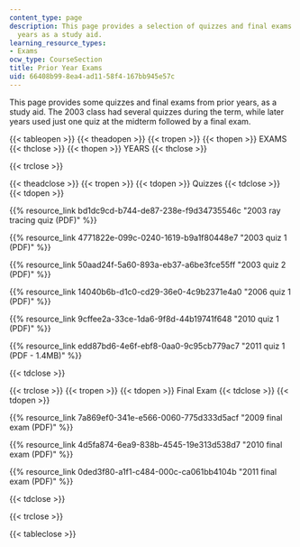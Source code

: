 ```yaml
---
content_type: page
description: This page provides a selection of quizzes and final exams from prior
  years as a study aid.
learning_resource_types:
- Exams
ocw_type: CourseSection
title: Prior Year Exams
uid: 66408b99-8ea4-ad11-58f4-167bb945e57c
---
```


This page provides some quizzes and final exams from prior years, as a study aid. The 2003 class had several quizzes during the term, while later years used just one quiz at the midterm followed by a final exam.

{{< tableopen >}}
{{< theadopen >}}
{{< tropen >}}
{{< thopen >}}
EXAMS
{{< thclose >}}
{{< thopen >}}
YEARS
{{< thclose >}}

{{< trclose >}}

{{< theadclose >}}
{{< tropen >}}
{{< tdopen >}}
Quizzes
{{< tdclose >}}
{{< tdopen >}}


{{% resource_link bd1dc9cd-b744-de87-238e-f9d34735546c "2003 ray tracing quiz (PDF)" %}}

{{% resource_link 4771822e-099c-0240-1619-b9a1f80448e7 "2003 quiz 1 (PDF)" %}}

{{% resource_link 50aad24f-5a60-893a-eb37-a6be3fce55ff "2003 quiz 2 (PDF)" %}}

{{% resource_link 14040b6b-d1c0-cd29-36e0-4c9b2371e4a0 "2006 quiz 1 (PDF)" %}}

{{% resource_link 9cffee2a-33ce-1da6-9f8d-44b19741f648 "2010 quiz 1 (PDF)" %}}

{{% resource_link edd87bd6-4e6f-ebf8-0aa0-9c95cb779ac7 "2011 quiz 1 (PDF - 1.4MB)" %}}


{{< tdclose >}}

{{< trclose >}}
{{< tropen >}}
{{< tdopen >}}
Final Exam
{{< tdclose >}}
{{< tdopen >}}


{{% resource_link 7a869ef0-341e-e566-0060-775d333d5acf "2009 final exam (PDF)" %}}

{{% resource_link 4d5fa874-6ea9-838b-4545-19e313d538d7 "2010 final exam (PDF)" %}}

{{% resource_link 0ded3f80-a1f1-c484-000c-ca061bb4104b "2011 final exam (PDF)" %}}


{{< tdclose >}}

{{< trclose >}}

{{< tableclose >}}